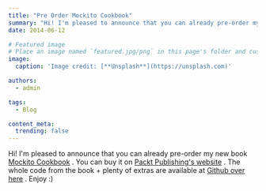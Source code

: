 ```yaml
---
title: "Pre Order Mockito Cookbook"
summary: "Hi! I'm pleased to announce that you can already pre-order my new book Mockito Cookbook . You can buy it on Packt Publishing's website . The whole code from the book + plenty of extras are available at Github over here ."
date: 2014-06-12

# Featured image
# Place an image named `featured.jpg/png` in this page's folder and customize its options here.
image:
  caption: 'Image credit: [**Unsplash**](https://unsplash.com)'

authors:
  - admin

tags:
  - Blog

content_meta:
  trending: false
---
```

Hi!
I'm pleased to announce that you can already pre-order my new book
[Mockito Cookbook](https://www.packtpub.com/mockito-cookbook/book)
. You can buy it on
[Packt Publishing's website](https://www.packtpub.com/mockito-cookbook/book)
. The whole code from the book + plenty of extras are available at
[Github over here](https://github.com/marcingrzejszczak/mockito-cookbook)
. Enjoy :)
